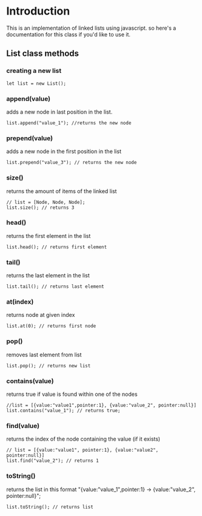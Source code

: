 # Introduction
This is an implementation of linked lists using javascript. 
so here's a documentation for this class if you'd like to use it.


## List class methods 

### creating a new list

```
let list = new List(); 
```

### append(value) 
adds a new node in last position in the list. 

```
list.append("value_1"); //returns the new node
```
### prepend(value)
adds a new node in the first position in the list 

```
list.prepend("value_3"); // returns the new node
```

### size()
returns the amount of items of the linked list

```
// list = [Node, Node, Node];
list.size(); // returns 3
```

### head()
returns the first element in the list
```
list.head(); // returns first element
```

### tail()
returns the last element in the list
```
list.tail(); // returns last element
```

### at(index)
returns node at given index
```
list.at(0); // returns first node
```

### pop()
removes last element from list

```
list.pop(); // returns new list
```

### contains(value)
returns true if value is found within one of the nodes
```
//list = [{value:"value1",pointer:1}, {value:"value_2", pointer:null}]
list.contains("value_1"); // returns true;
```

### find(value)
returns the index of the node containing the value (if it exists)
```
// list = [{value:"value1", pointer:1}, {value:"value2", pointer:null}]
list.find("value_2"); // returns 1
```

### toString() 
returns the list in this format "{value:"value_1",pointer:1} -> {value:"value_2", pointer:null}";
```
list.toString(); // returns list
```

